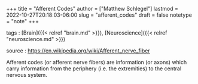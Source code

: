 +++
title = "Afferent Codes"
author = ["Matthew Schlegel"]
lastmod = 2022-10-27T20:18:03-06:00
slug = "afferent_codes"
draft = false
notetype = "note"
+++

tags
: [Brain]({{< relref "brain.md" >}}), [Neuroscience]({{< relref "neuroscience.md" >}})

source
: <https://en.wikipedia.org/wiki/Afferent_nerve_fiber>

Afferent codes (or afferent nerve fibers) are information (or axons) which carry information from the periphery (i.e. the extremities) to the central nervous system.

